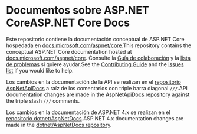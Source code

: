 # <a name="aspnet-core-docs"></a><span data-ttu-id="620d9-101">Documentos sobre ASP.NET Core</span><span class="sxs-lookup"><span data-stu-id="620d9-101">ASP.NET Core Docs</span></span>

<span data-ttu-id="620d9-102">Este repositorio contiene la documentación conceptual de ASP.NET Core hospedada en [docs.microsoft.com/aspnet/core](https://docs.microsoft.com/aspnet/core/getting-started).</span><span class="sxs-lookup"><span data-stu-id="620d9-102">This repository contains the conceptual ASP.NET Core documentation hosted at [docs.microsoft.com/aspnet/core](https://docs.microsoft.com/aspnet/core/getting-started).</span></span> <span data-ttu-id="620d9-103">Consulte la [Guía de colaboración](CONTRIBUTING.md) y la [lista de problemas](https://github.com/dotnet/AspNetCore.Docs/issues) si quiere ayudar.</span><span class="sxs-lookup"><span data-stu-id="620d9-103">See the [Contributing Guide](CONTRIBUTING.md) and the [issues list](https://github.com/dotnet/AspNetCore.Docs/issues) if you would like to help.</span></span>

<span data-ttu-id="620d9-104">Los cambios en la documentación de la API se realizan en el [repositorio AspNetApiDocs](https://github.com/dotnet/AspNetApiDocs) a raíz de los comentarios con triple barra diagonal `///`.</span><span class="sxs-lookup"><span data-stu-id="620d9-104">API documentation changes are made in the [AspNetApiDocs repository](https://github.com/dotnet/AspNetApiDocs) against the triple slash `///` comments.</span></span>

<span data-ttu-id="620d9-105">Los cambios en la documentación de ASP.NET 4.x se realizan en el [repositorio dotnet/AspNetDocs](https://github.com/dotnet/AspNetDocs).</span><span class="sxs-lookup"><span data-stu-id="620d9-105">ASP.NET 4.x documentation changes are made in the [dotnet/AspNetDocs repository](https://github.com/dotnet/AspNetDocs).</span></span>
